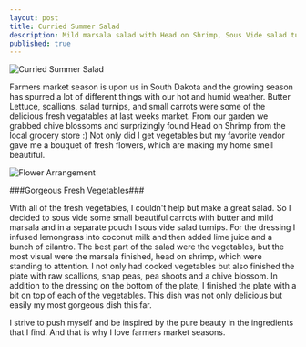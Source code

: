 ```yaml
---
layout: post
title: Curried Summer Salad
description: Mild marsala salad with Head on Shrimp, Sous Vide salad turnips, raw scallions, pea shoots, and chive blossoms. Marsala dressing is lemongrass infused with coconut milk, lime juice, and cilantro. Accompanied by a bouquet of fresh flowers from Lindas Garden
published: true
---
```



![Curried Summer Salad](https://lh3.googleusercontent.com/-4ftgrW1bXL8/VW4OBNBJNKI/AAAAAAAAAV0/ba9nbQlfrfk/s800-Ic42/IMG_2666.JPG) 

Farmers market season is upon us in South Dakota and the growing season has spurred a lot of different things with our hot and humid weather. Butter Lettuce, scallions, salad turnips, and small carrots were some of the delicious fresh vegatables at last weeks market. From our garden we grabbed chive blossoms and surprizingly found Head on Shrimp from the local grocery store :) Not only did I get vegetables but my favorite vendor gave me a bouquet of fresh flowers, which are making my home smell beautiful. 

![Flower Arrangement](https://lh3.googleusercontent.com/-70y05xQ7B18/VW4P3KukAPI/AAAAAAAAAWA/0FRTYrL1sKY/s800-Ic42/2015-06-02.jpg) 

###Gorgeous Fresh Vegetables###

With all of the fresh vegetables, I couldn't help but make a great salad. So I decided to sous vide some small beautiful carrots with butter and mild marsala and in a separate pouch I sous vide salad turnips. For the dressing I infused lemongrass into coconut milk and then added lime juice and a bunch of cilantro. The best part of the salad were the vegetables, but the most visual were the marsala finished, head on shrimp, which were standing to attention. I not only had cooked vegetables but also finished the plate with raw scallions, snap peas, pea shoots and a chive blossom. In addition to the dressing on the bottom of the plate, I finished the plate with a bit on top of each of the vegetables. This dish was not only delicious but easily my most gorgeous dish this far. 

I strive to push myself and be inspired by the pure beauty in the ingredients that I find. And that is why I love farmers market seasons. 
